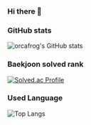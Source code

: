 ### Hi there 👋  
### GitHub stats  
![orcafrog's GitHub stats](https://github-readme-stats.vercel.app/api?username=orcafrog&show_icons=true&theme=cobalt)  
### Baekjoon solved rank  
[![Solved.ac Profile](http://mazassumnida.wtf/api/generate_badge?boj=hiq)](https://solved.ac/hiq)  
### Used Language  
![Top Langs](https://github-readme-stats.vercel.app/api/top-langs/?username=orcafrog&theme=cobalt)  


<!--
**orcafrog/orcafrog** is a ✨ _special_ ✨ repository because its `README.md` (this file) appears on your GitHub profile.

Here are some ideas to get you started:

- 🔭 I’m currently working on ...
- 🌱 I’m currently learning ...
- 👯 I’m looking to collaborate on ...
- 🤔 I’m looking for help with ...
- 💬 Ask me about ...
- 📫 How to reach me: ...
- 😄 Pronouns: ...
- ⚡ Fun fact: ...
-->
